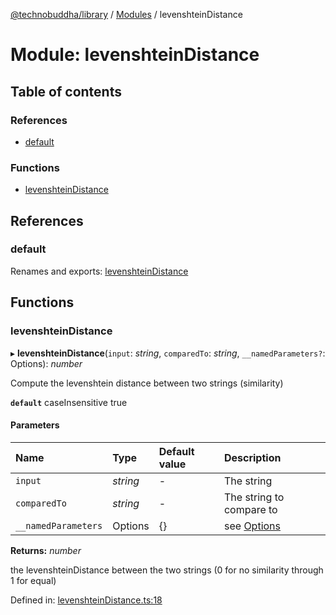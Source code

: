 [@technobuddha/library](../../README.md) / [Modules](../Modules.md) / levenshteinDistance

# Module: levenshteinDistance

## Table of contents

### References

- [default](levenshteindistance.md#default)

### Functions

- [levenshteinDistance](levenshteindistance.md#levenshteindistance)

## References

### default

Renames and exports: [levenshteinDistance](levenshteindistance.md#levenshteindistance)

## Functions

### levenshteinDistance

▸ **levenshteinDistance**(`input`: *string*, `comparedTo`: *string*, `__namedParameters?`: Options): *number*

Compute the levenshtein distance between two strings (similarity)

**`default`** caseInsensitive true

#### Parameters

| Name | Type | Default value | Description |
| :------ | :------ | :------ | :------ |
| `input` | *string* | - | The string |
| `comparedTo` | *string* | - | The string to compare to |
| `__namedParameters` | Options | {} | see [Options](almostequals.md#options) |

**Returns:** *number*

the levenshteinDistance between the two strings (0 for no similarity through 1 for equal)

Defined in: [levenshteinDistance.ts:18](../../src/levenshteinDistance.ts#L18)

